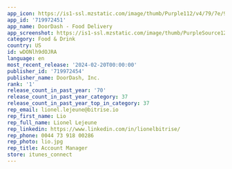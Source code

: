 ```yaml
---
app_icon: https://is1-ssl.mzstatic.com/image/thumb/Purple112/v4/79/7e/92/797e92f2-124e-155c-b8c1-35e72f9837c4/AppIcon-0-0-1x_U007emarketing-0-4-85-220.png/1024x1024bb.png
app_id: '719972451'
app_name: DoorDash - Food Delivery
app_screenshot: https://is1-ssl.mzstatic.com/image/thumb/PurpleSource126/v4/62/e4/d6/62e4d649-c19d-ee22-ba98-e06000a80233/e39c1df3-0738-4adb-b608-9a597fe40cd8_App_store_1.jpg/1284x2778bb.png
category: Food & Drink
country: US
id: wDONlh9dOJRA
language: en
most_recent_release: '2024-02-20T00:00:00'
publisher_id: '719972454'
publisher_name: DoorDash, Inc.
rank: '1'
release_count_in_past_year: '70'
release_count_in_past_year_category: 37
release_count_in_past_year_top_in_category: 37
rep_email: lionel.lejeune@bitrise.io
rep_first_name: Lio
rep_full_name: Lionel Lejeune
rep_linkedin: https://www.linkedin.com/in/lionelbitrise/
rep_phone: 0044 73 918 00286
rep_photo: lio.jpg
rep_title: Account Manager
store: itunes_connect
---
```

